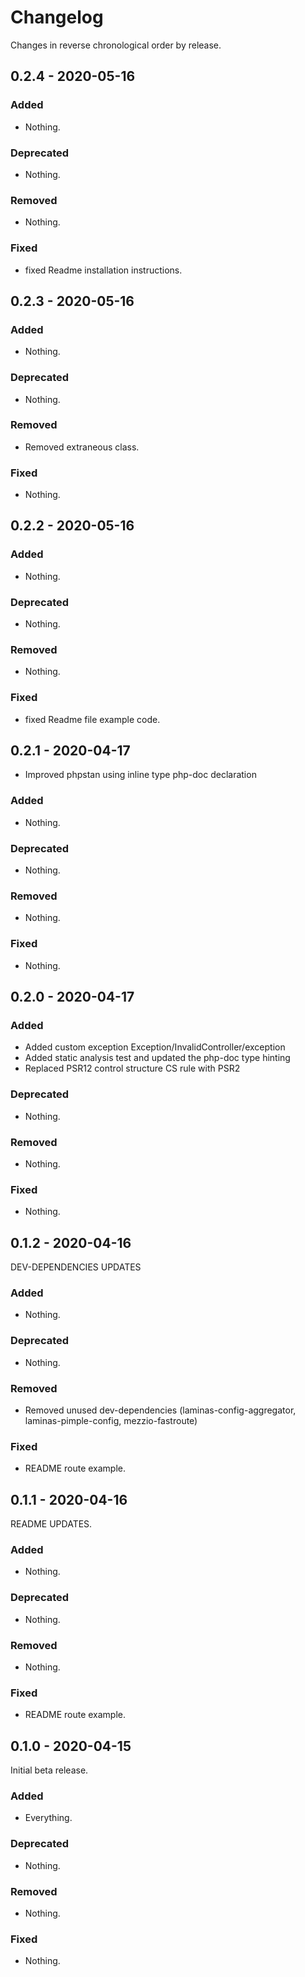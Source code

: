 # Changelog

Changes in reverse chronological order by release.


## 0.2.4 - 2020-05-16

### Added

- Nothing.

### Deprecated

- Nothing.

### Removed

- Nothing.

### Fixed

- fixed Readme installation instructions.


## 0.2.3 - 2020-05-16

### Added

- Nothing.

### Deprecated

- Nothing.

### Removed

- Removed extraneous class.

### Fixed

- Nothing.


## 0.2.2 - 2020-05-16

### Added

- Nothing.

### Deprecated

- Nothing.

### Removed

- Nothing.

### Fixed

- fixed Readme file example code.


## 0.2.1 - 2020-04-17

- Improved phpstan using inline type php-doc declaration

### Added

- Nothing.

### Deprecated

- Nothing.

### Removed

- Nothing.

### Fixed

- Nothing.


## 0.2.0 - 2020-04-17

### Added

- Added custom exception Exception/InvalidController/exception
- Added static analysis test and updated the php-doc type hinting
- Replaced PSR12 control structure CS rule with PSR2

### Deprecated

- Nothing.

### Removed

- Nothing.

### Fixed

- Nothing.


## 0.1.2 - 2020-04-16

DEV-DEPENDENCIES UPDATES

### Added

- Nothing.

### Deprecated

- Nothing.

### Removed

- Removed unused dev-dependencies (laminas-config-aggregator, laminas-pimple-config, mezzio-fastroute)

### Fixed

- README route example.


## 0.1.1 - 2020-04-16

README UPDATES.

### Added

- Nothing.

### Deprecated

- Nothing.

### Removed

- Nothing.

### Fixed

- README route example.


## 0.1.0 - 2020-04-15

Initial beta release.

### Added

- Everything.

### Deprecated

- Nothing.

### Removed

- Nothing.

### Fixed

- Nothing.
